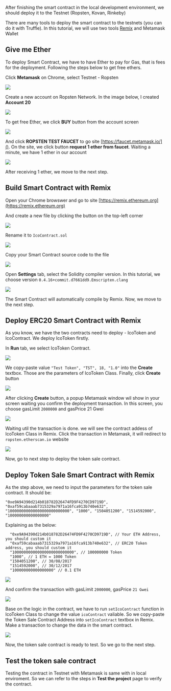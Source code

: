 After finishing the smart contract in the local development environment, we should deploy it to the Testnet (Ropsten, Kovan, Rinkeby)

There are many tools to deploy the smart contract to the testnets (you can do it with Truffle). In this tutorial, we will use two tools [Remix](https://github.com/ethereum/browser-solidity) and Metamask Wallet

## Give me Ether
To deploy Smart Contract, we have to have Ether to pay for Gas, that is fees for the deployment. Following the steps below to get free ethers.

Click **Metamask** on Chrome, select Testnet - Ropsten

![](https://raw.githubusercontent.com/thanhson1085/DemoCoin/master/images/24.JPG)

Create a new account on Ropsten Network. In the image below, I created **Account 20**

![](https://raw.githubusercontent.com/thanhson1085/DemoCoin/master/images/25.JPG)

To get free Ether, we click **BUY** button from the account screen

![](https://raw.githubusercontent.com/thanhson1085/DemoCoin/master/images/26.JPG)

And click **ROPSTEN TEST FAUCET** to go site [https://faucet.metamask.io/](). On the site, we click button **request 1 ether from faucet**. Waiting a minute, we have 1 ether in our account

![](https://raw.githubusercontent.com/thanhson1085/DemoCoin/master/images/27.JPG)

After receiving 1 ether, we move to the next step.


## Build Smart Contract with Remix
Open your Chrome browswer and go to site [https://remix.ethereum.org](https://remix.ethereum.org)

And create a new file by clicking the button on the top-left corner

![](https://raw.githubusercontent.com/thanhson1085/DemoCoin/master/images/20.JPG)

Rename it to `IcoContract.sol`

![](https://raw.githubusercontent.com/thanhson1085/DemoCoin/master/images/21.JPG)


Copy your Smart Contract source code to the file

![](https://raw.githubusercontent.com/thanhson1085/DemoCoin/master/images/22.JPG)

Open **Settings** tab, select the Solidity compiler version. In this tutorial, we choose version `0.4.16+commit.d7661dd9.Emscripten.clang`

![](https://raw.githubusercontent.com/thanhson1085/DemoCoin/master/images/23.JPG)

The Smart Contract will automatically compile by Remix. Now, we move to the next step.

## Deploy ERC20 Smart Contract with Remix
As you know, we have the two contracts need to deploy - IcoToken and IcoContract. We deploy IcoToken firstly.

In **Run** tab, we select IcoToken Contract.

![](https://raw.githubusercontent.com/thanhson1085/DemoCoin/master/images/28.JPG)

We copy-paste value `"Test Token", "TST", 18, "1.0"` into the **Create** textbox. Those are the parameters of IcoToken Class. Finally, click **Create** button

![](https://raw.githubusercontent.com/thanhson1085/DemoCoin/master/images/29.JPG)

After clicking **Create** button, a popup Metamask window wil show in your screen waiting you confirm the deployment transaction. In this screen, you choose gasLimit `2000000` and gasPrice 21 Gwei

![](https://raw.githubusercontent.com/thanhson1085/DemoCoin/master/images/30.JPG)

Waiting util the transaction is done. we will see the contract addess of IcoToken Class in Remix. Click the transaction in Metamask, it will redirect to `ropsten.etherscan.io` website

![](https://raw.githubusercontent.com/thanhson1085/DemoCoin/master/images/31.JPG)

Now, go to next step to deploy the token sale contract.

## Deploy Token Sale Smart Contract with Remix

As the step above, we need to input the parameters for the token sale contract. It should be:
```
"0xe9A94390d214b018782D26474FD9F4270CD9719D", "0xaf59cabaaab7315329a7971a16fca913b740e632", "100000000000000000000000000", "1000", "1504051200", "1514592000", "100000000000000000"
```
Explaining as the below:
```
  "0xe9A94390d214b018782D26474FD9F4270CD9719D", // Your ETH Address, you should custom it
  "0xaf59cabaaab7315329a7971a16fca913b740e632", // ERC20 Token address, you should custom it
  "100000000000000000000000000", // 100000000 Token
  "1000", // 1 ETH = 1000 Token
  "1504051200", // 30/08/2017
  "1514592000", // 30/12/2017
  "100000000000000000" // 0.1 ETH

```
![](https://raw.githubusercontent.com/thanhson1085/DemoCoin/master/images/32.JPG)

And confirm the transaction with gasLimit `2000000`, gasPrice `21 Gwei`

![](https://raw.githubusercontent.com/thanhson1085/DemoCoin/master/images/33.JPG)

Base on the logic in the contract, we have to run `setIcoContract` function in IcoToken Class to change the value `icoContract` valiable. So we copy-paste the Token Sale Contract Address into `setIcoContract` textbox in Remix. Make a transaction to change the data in the smart contract.

![](https://raw.githubusercontent.com/thanhson1085/DemoCoin/master/images/34.JPG)

Now, the token sale contract is ready to test. So we go to the next step.

## Test the token sale contract

Testing the contract in Testnet with Metamask is same with in local enviroment. So we can refer to the steps in **Test the project** page to verify the contract.
